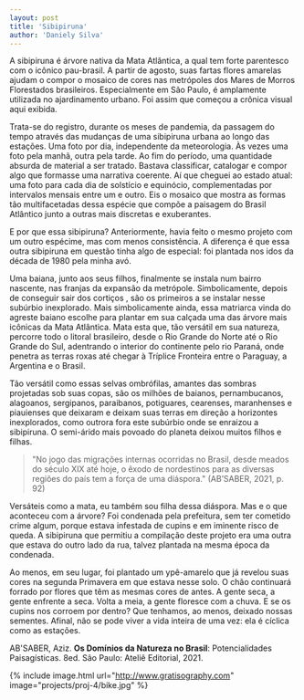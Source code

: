 ```yaml
---
layout: post
title: 'Sibipiruna'
author: 'Daniely Silva'
---
```


A sibipiruna é árvore nativa da Mata Atlântica, a qual tem forte parentesco com o icônico pau-brasil. A partir de agosto, suas fartas flores amarelas ajudam o compor o mosaico de cores nas metrópoles dos Mares de Morros Florestados brasileiros. Especialmente em São Paulo, é amplamente utilizada no ajardinamento urbano. Foi assim que começou a crônica visual aqui exibida.

Trata-se do registro, durante os meses de pandemia, da passagem do tempo através das mudanças de uma sibipiruna urbana ao longo das estações. Uma foto por dia, independente da meteorologia. Às vezes uma foto pela manhã, outra pela tarde. Ao fim do período, uma quantidade absurda de material a ser tratado. Bastava classificar, catalogar e compor algo que formasse uma narrativa coerente. Aí que cheguei ao estado atual: uma foto para cada dia de solstício e equinócio, complementadas por intervalos mensais entre um e outro. Eis o mosaico que mostra as formas tão multifacetadas dessa espécie que compõe a paisagem do Brasil Atlântico junto a outras mais discretas e exuberantes.

E por que essa sibipiruna? Anteriormente, havia feito o mesmo projeto com um outro espécime, mas com menos consistência. A diferença é que essa outra sibipiruna em questão tinha algo de especial: foi plantada nos idos da década de 1980 pela minha avó.

Uma baiana, junto aos seus filhos, finalmente se instala num bairro nascente, nas franjas da expansão da metrópole. Simbolicamente, depois de conseguir sair dos cortiços , são os primeiros a se instalar nesse subúrbio inexplorado. Mais simbolicamente ainda, essa matriarca vinda do agreste baiano escolhe para plantar em sua calçada uma das árvore mais icônicas da Mata Atlântica. Mata esta que, tão versátil em sua natureza, percorre todo o litoral brasileiro, desde o Rio Grande do Norte até o Rio Grande do Sul, adentrando o interior do continente pelo rio Paraná, onde penetra as terras roxas até chegar à Tríplice Fronteira entre o Paraguay, a Argentina e o Brasil.

Tão versátil como essas selvas ombrófilas, amantes das sombras projetadas sob suas copas, são os milhões de baianos, pernambucanos, alagoanos, sergipanos, paraibanos, potiguares, cearenses, maranhenses e piauienses que deixaram e deixam suas terras em direção a horizontes inexplorados, como outrora fora este subúrbio onde se enraizou a sibipiruna. O semi-árido mais povoado do planeta deixou muitos filhos e filhas.

> "No jogo das migrações internas ocorridas no Brasil, desde meados do século XIX até hoje, o êxodo de nordestinos para as diversas regiões do país tem a força de uma diáspora." (AB’SABER, 2021, p. 92)

Versáteis como a mata, eu também sou filha dessa diáspora. Mas e o que aconteceu com a árvore? Foi condenada pela prefeitura, sem ter cometido crime algum, porque estava infestada de cupins e em iminente risco de queda. A sibipiruna que permitiu a compilação deste projeto era uma outra que estava do outro lado da rua, talvez plantada na mesma época da condenada.

Ao menos, em seu lugar, foi plantado um ypê-amarelo que já revelou suas cores na segunda Primavera em que estava nesse solo. O chão continuará forrado por flores que têm as mesmas cores de antes. A gente seca, a gente enfrente a seca. Volta a meia, a gente floresce com a chuva. E se os cupins nos corroem por dentro? Que tenhamos, ao menos, deixado nossas sementes. Afinal, não se pode viver a vida inteira de uma vez: ela é cíclica como as estações.

AB'SABER, Aziz. **Os Domínios da Natureza no Brasil**: Potencialidades Paisagísticas. 8ed. São Paulo: Ateliê Editorial, 2021. 

{% include image.html url="http://www.gratisography.com" image="projects/proj-4/bike.jpg" %}
